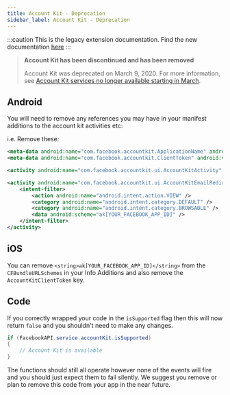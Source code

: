 ```yaml
---
title: Account Kit - Deprecation
sidebar_label: Account Kit - Deprecation
---
```



:::caution
This is the legacy extension documentation. Find the new documentation [here](../facebookapi/)
:::

>
> **Account Kit has been discontinued and has been removed**
>
> Account Kit was deprecated on March 9, 2020. For more information, see [Account Kit services no longer available starting in March](https://developers.facebook.com/blog/post/2019/09/09/account-kit-services-no-longer-available-starting-march). 
>
> 


## Android 

You will need to remove any references you may have in your manifest additions to the account kit activities etc:

i.e. Remove these:

```xml
<meta-data android:name="com.facebook.accountkit.ApplicationName" android:value="[YOUR_FACEBOOK_APP_NAME]" />
<meta-data android:name="com.facebook.accountkit.ClientToken" android:value="[YOUR_ACCOUNT_KIT_CLIENT_TOKEN]" />

<activity android:name="com.facebook.accountkit.ui.AccountKitActivity" android:theme="@style/AppLoginTheme" android:launchMode="singleTop" android:windowSoftInputMode="adjustResize" />

<activity android:name="com.facebook.accountkit.ui.AccountKitEmailRedirectActivity" android:exported="true" android:noHistory="true">
	<intent-filter>
		<action android:name="android.intent.action.VIEW" />
		<category android:name="android.intent.category.DEFAULT" />
		<category android:name="android.intent.category.BROWSABLE" />
		<data android:scheme="ak[YOUR_FACEBOOK_APP_ID]" />
	</intent-filter>
</activity>
```

## iOS

You can remove  `<string>ak[YOUR_FACEBOOK_APP_ID]</string>` from the `CFBundleURLSchemes` in your Info Additions and also remove the `AccountKitClientToken` key.



## Code

If you correctly wrapped your code in the `isSupported` flag then this will now return `false` and you shouldn't need to make any changes.


```actionscript
if (FacebookAPI.service.accountKit.isSupported)
{
	// Account Kit is available
}
```

The functions should still all operate however none of the events will fire and you should just expect them to fail silently. We suggest you remove or plan to remove this code from your app in the near future. 



